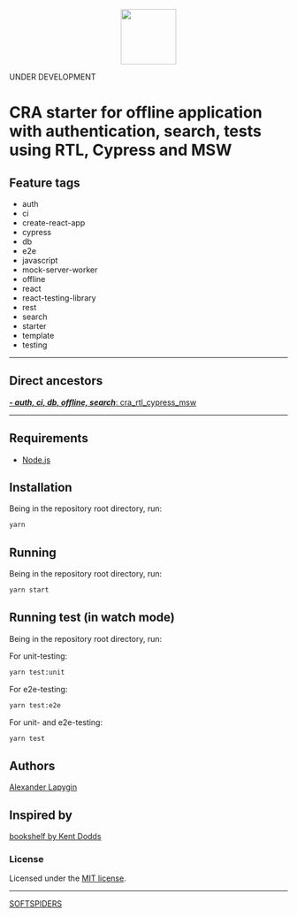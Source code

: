 <div align="center">
    <a href="https://github.com/softspiders/softspiders">
      <img src="https://avatars.githubusercontent.com/u/47006425?v=4"width="100" height="100"/>
    </a>
</div>

UNDER DEVELOPMENT

# CRA starter for offline application with authentication, search, tests using RTL, Cypress and MSW

## Feature tags

- auth
- ci
- create-react-app
- cypress
- db
- e2e
- javascript
- mock-server-worker
- offline
- react
- react-testing-library
- rest
- search
- starter
- template
- testing

---

## Direct ancestors

[***- auth, ci, db, offline, search***: cra_rtl_cypress_msw](https://github.com/AlexanderLapygin/cra_rtl_cypress_msw)

---

## Requirements

* [Node.js](https://nodejs.org/en/download/package-manager/)

## Installation

Being in the repository root directory, run:

```sh
yarn
```

## Running

Being in the repository root directory, run:

```sh
yarn start
```

## Running test (in watch mode)

Being in the repository root directory, run:

For unit-testing:

```sh
yarn test:unit
```

For e2e-testing:

```sh
yarn test:e2e
```

For unit- and e2e-testing:

```sh
yarn test
```

## Authors

[Alexander Lapygin](https://github.com/AlexanderLapygin)

## Inspired by

[bookshelf by Kent Dodds](https://github.com/kentcdodds/bookshelf)

### License

Licensed under the [MIT license](./LICENSE).

---

[SOFTSPIDERS](https://github.com/softspiders/softspiders)
